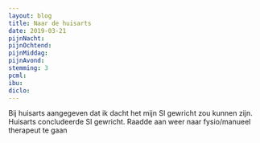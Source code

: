 ```yaml
---
layout: blog
title: Naar de huisarts
date: 2019-03-21
pijnNacht: 
pijnOchtend: 
pijnMiddag: 
pijnAvond: 
stemming: 3
pcml: 
ibu: 
diclo: 
---
```


Bij huisarts aangegeven dat ik dacht het mijn SI gewricht zou kunnen zijn. Huisarts concludeerde SI gewricht. Raadde aan weer naar fysio/manueel therapeut te gaan


